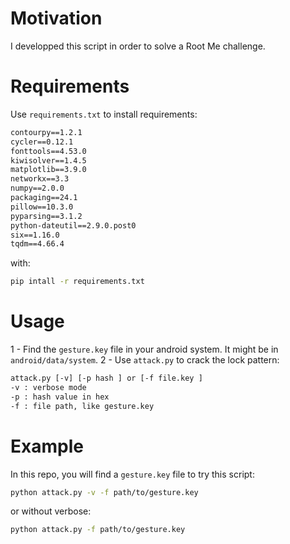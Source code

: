 # Motivation
I developped this script in order to solve a Root Me challenge.

# Requirements
Use `requirements.txt` to install requirements:
```txt
contourpy==1.2.1
cycler==0.12.1
fonttools==4.53.0
kiwisolver==1.4.5
matplotlib==3.9.0
networkx==3.3
numpy==2.0.0
packaging==24.1
pillow==10.3.0
pyparsing==3.1.2
python-dateutil==2.9.0.post0
six==1.16.0
tqdm==4.66.4
```
with: 
```bash
pip intall -r requirements.txt
```

# Usage
1 - Find the `gesture.key` file in your android system. It might be in `android/data/system`.
2 - Use `attack.py` to crack the lock pattern:
```txt
attack.py [-v] [-p hash ] or [-f file.key ]
-v : verbose mode
-p : hash value in hex
-f : file path, like gesture.key
```

# Example
In this repo, you will find a `gesture.key` file to try this script:
```bash
python attack.py -v -f path/to/gesture.key
```
or without verbose:
```bash
python attack.py -f path/to/gesture.key
```
